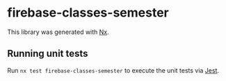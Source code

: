 # firebase-classes-semester

This library was generated with [Nx](https://nx.dev).

## Running unit tests

Run `nx test firebase-classes-semester` to execute the unit tests via [Jest](https://jestjs.io).
